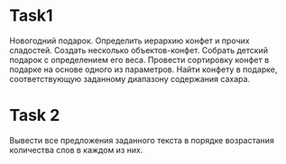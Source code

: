 
# Task1

Новогодний подарок. Определить иерархию конфет и прочих сладостей. Создать несколько объектов-конфет. Собрать детский подарок с определением его веса. Провести сортировку конфет в подарке на основе одного из параметров. Найти конфету в подарке, соответствующую заданному диапазону содержания сахара.

# Task 2

Вывести все предложения заданного текста в порядке возрастания 
количества слов в каждом из них.

